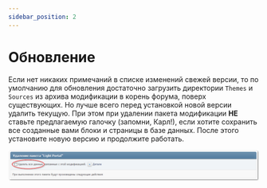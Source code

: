 ```yaml
---
sidebar_position: 2
---
```


# Обновление
Если нет никаких примечаний в списке изменений свежей версии, то по умолчанию для обновления достаточно загрузить директории `Themes` и `Sources` из архива модификации в корень форума, поверх существующих. Но лучше всего перед установкой новой версии удалить текущую. При этом при удалении пакета модификации **НЕ** ставьте предлагаемую галочку (запомни, Карл!), если хотите сохранить все созданные вами блоки и страницы в базе данных. После этого установите новую версию и продолжите работать.

![Удаление](uninstall.png)